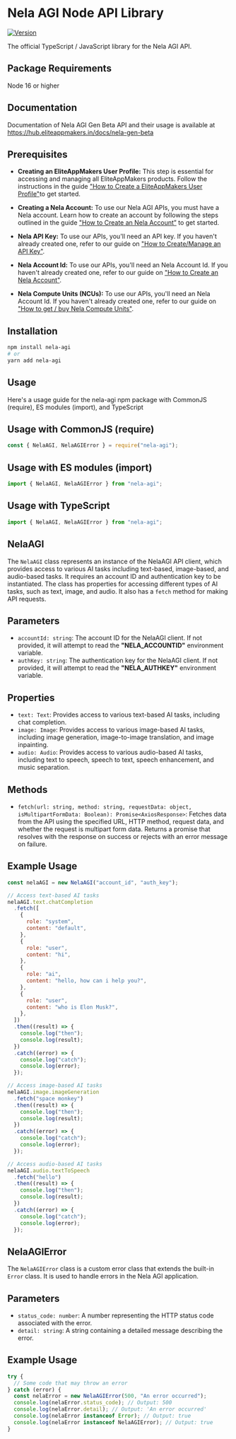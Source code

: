 # Nela AGI Node API Library

[![Version](https://img.shields.io/npm/v/nela-agi.svg)](https://www.npmjs.org/package/nela-agi)

The official TypeScript / JavaScript library for the Nela AGI API.

## Package Requirements

Node 16 or higher

## Documentation

Documentation of Nela AGI Gen Beta API and their usage is available at https://hub.eliteappmakers.in/docs/nela-gen-beta

## Prerequisites

- **Creating an EliteAppMakers User Profile:** This step is essential for accessing and managing all EliteAppMakers products. Follow the instructions in the guide ["How to Create a EliteAppMakers User Profile"](https://hub.eliteappmakers.in/docs/nela-gen-beta/getting-started/how-to-create-eliteappmakers-user-profile/)to get started.

- **Creating a Nela Account:** To use our Nela AGI APIs, you must have a Nela account. Learn how to create an account by following the steps outlined in the guide ["How to Create an Nela Account”](https://hub.eliteappmakers.in/docs/nela-gen-beta/getting-started/how-to-create-nela-account/) to get started.

- **Nela API Key:** To use our APIs, you'll need an API key. If you haven't already created one, refer to our guide on ["How to Create/Manage an API Key"](https://hub.eliteappmakers.in/docs/nela-gen-beta/getting-started/how-to-create-manage-an-api-key/).

- **Nela Account Id:** To use our APIs, you'll need an Nela Account Id. If you haven't already created one, refer to our guide on ["How to Create an Nela Account"](https://hub.eliteappmakers.in/docs/nela-gen-beta/getting-started/how-to-create-nela-account/).

- **Nela Compute Units (NCUs):** To use our APIs, you'll need an Nela Account Id. If you haven't already created one, refer to our guide on ["How to get / buy Nela Compute Units"](https://hub.eliteappmakers.in/docs/nela-gen-beta/getting-started/how-to-get-buy-nela-compute-units/).

## Installation

```bash
npm install nela-agi
# or
yarn add nela-agi
```

## Usage

Here's a usage guide for the nela-agi npm package with CommonJS (require), ES modules (import), and TypeScript

## Usage with CommonJS (require)

```javascript
const { NelaAGI, NelaAGIError } = require("nela-agi");
```

## Usage with ES modules (import)

```javascript
import { NelaAGI, NelaAGIError } from "nela-agi";
```

## Usage with TypeScript

```javascript
import { NelaAGI, NelaAGIError } from "nela-agi";
```

## NelaAGI

The `NelaAGI` class represents an instance of the NelaAGI API client, which provides access to various AI tasks including text-based, image-based, and audio-based tasks. It requires an account ID and authentication key to be instantiated. The class has properties for accessing different types of AI tasks, such as text, image, and audio. It also has a `fetch` method for making API requests.

## Parameters

- `accountId: string`: The account ID for the NelaAGI client. If not provided, it will attempt to read the **"NELA_ACCOUNTID"** environment variable.
- `authKey: string`: The authentication key for the NelaAGI client. If not provided, it will attempt to read the **"NELA_AUTHKEY"** environment variable.

## Properties

- `text: Text`: Provides access to various text-based AI tasks, including chat completion.
- `image: Image`: Provides access to various image-based AI tasks, including image generation, image-to-image translation, and image inpainting.
- `audio: Audio`: Provides access to various audio-based AI tasks, including text to speech, speech to text, speech enhancement, and music separation.

## Methods

- `fetch(url: string, method: string, requestData: object, isMultipartFormData: Boolean): Promise<AxiosResponse>`: Fetches data from the API using the specified URL, HTTP method, request data, and whether the request is multipart form data. Returns a promise that resolves with the response on success or rejects with an error message on failure.

## Example Usage

```javascript
const nelaAGI = new NelaAGI("account_id", "auth_key");

// Access text-based AI tasks
nelaAGI.text.chatCompletion
  .fetch([
    {
      role: "system",
      content: "default",
    },
    {
      role: "user",
      content: "hi",
    },
    {
      role: "ai",
      content: "hello, how can i help you?",
    },
    {
      role: "user",
      content: "who is Elon Musk?",
    },
  ])
  .then((result) => {
    console.log("then");
    console.log(result);
  })
  .catch((error) => {
    console.log("catch");
    console.log(error);
  });

// Access image-based AI tasks
nelaAGI.image.imageGeneration
  .fetch("space monkey")
  .then((result) => {
    console.log("then");
    console.log(result);
  })
  .catch((error) => {
    console.log("catch");
    console.log(error);
  });

// Access audio-based AI tasks
nelaAGI.audio.textToSpeech
  .fetch("hello")
  .then((result) => {
    console.log("then");
    console.log(result);
  })
  .catch((error) => {
    console.log("catch");
    console.log(error);
  });
```

## NelaAGIError

The `NelaAGIError` class is a custom error class that extends the built-in `Error` class. It is used to handle errors in the Nela AGI application.

## Parameters

- `status_code: number`: A number representing the HTTP status code associated with the error.
- `detail: string`: A string containing a detailed message describing the error.

## Example Usage

```javascript
try {
  // Some code that may throw an error
} catch (error) {
  const nelaError = new NelaAGIError(500, "An error occurred");
  console.log(nelaError.status_code); // Output: 500
  console.log(nelaError.detail); // Output: 'An error occurred'
  console.log(nelaError instanceof Error); // Output: true
  console.log(nelaError instanceof NelaAGIError); // Output: true
}
```
